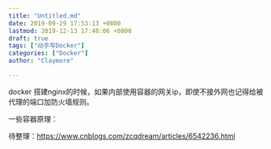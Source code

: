 ```yaml
---
title: "Untitled.md"
date: 2019-09-29 17:53:13 +0800
lastmod: 2019-12-13 17:48:06 +0800
draft: true
tags: ["动手写Docker"]
categories: ["Docker"]
author: "Claymore"

---
```

docker 搭建nginx的时候，如果内部使用容器的网关ip，即使不接外网也记得给被代理的端口加防火墙规则。





一些容器原理：

待整理：https://www.cnblogs.com/zcqdream/articles/6542236.html